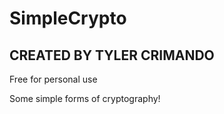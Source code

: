 # SimpleCrypto

## CREATED BY TYLER CRIMANDO

Free for personal use

Some simple forms of cryptography!
